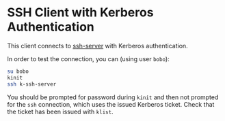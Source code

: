 # SSH Client with Kerberos Authentication #

This client connects to [ssh-server](../ssh-server) with Kerberos authentication.

In order to test the connection, you can (using user `bobo`):

```bash
su bobo
kinit
ssh k-ssh-server
```

You should be prompted for password during `kinit` and then not prompted for the `ssh` connection, which uses the issued Kerberos ticket.  Check that the ticket has been issued with `klist`.
